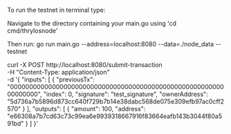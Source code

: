 To run the testnet in terminal type:

Navigate to the directory containing your main.go using 'cd cmd/thrylosnode'

Then run: go run main.go --address=localhost:8080 --data=./node_data --testnet

curl -X POST http://localhost:8080/submit-transaction \
-H "Content-Type: application/json" \
-d '{
  "inputs": [
    {
      "previousTx": "0000000000000000000000000000000000000000000000000000000000000000",
      "index": 0,
      "signature": "test_signature",
      "ownerAddress": "5d736a7b5896d873cc640f729b7b14e38dabc568de075e309efb97ac0cff2570"
    }
  ],
  "outputs": [
    {
      "amount": 100,
      "address": "e66308a7b7cd63c73c99ea6e9939318667916f83664eafb143b3044f80a591bd"
    }
  ]
}'
